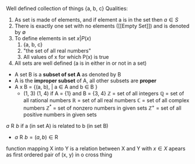 Well defined collection of things {a, b, c}
Qualities:
1. As set is made of elements, and if element a is in the set then  $a\in S$ 
2. There is exactly one set with no elements ([[Empty Set]]) and is denoted by $\emptyset$
3. To define elements in set ${x|P(x)}$
	1. {a, b, c}
	2. "the set of all real numbers"
	3. All values of x for which P(x) is true
4. All sets are well defined  (a is in either in or not in a set)
- A set B is a **subset of set A** as denoted by B 
- A is the **improper subset** of A, all other subsets are **proper**
- A x B = {(a, b), | a $\in$ A and b $\in$ B }
	- (1, 3) (1, 4) if A = {1} and B = {3, 4}
$\mathbb{Z}$ = set of all integers
$\mathbb{Q}$ = set of all rational numbers
$\mathbb{R}$ = set of all real numbers
$\mathbb{C}$ = set of all complex numbers
$\mathbb{Z}^{*}$ = set of nonzero numbers in given sets 
$\mathbb{Z}^{+}$ = set of all positive numbers in given sets 

$a \mathrel{R} b$ if a (in set A) is related to b (in set B)
- $a \mathrel{R} b = (a,b)\in \mathrel{R}$

function mapping X into Y is a relation between X and Y with $x \in X$ apears as first ordered pair of (x, y) in o cross thing